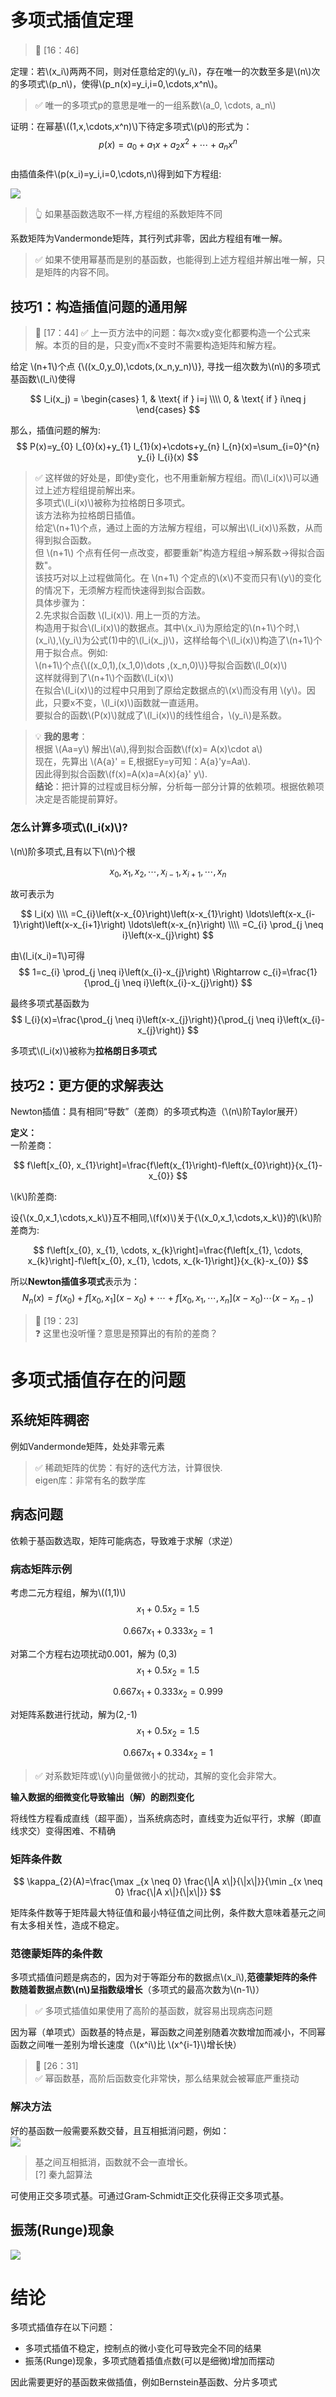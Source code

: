 # 多项式插值定理  

> &#x1F50E; [16：46]  

定理：若\\(x_i\\)两两不同，则对任意给定的\\(y_i\\)，存在唯一的次数至多是\\(n\\)次的多项式\\(p_n\\)，使得\\(p_n(x)=y_i,i=0,\cdots,x^n\\)。

> &#x2705; 唯一的多项式p的意思是唯一的一组系数\\(a_0, \cdots, a_n\\)

证明：在幂基\\((1,x,\cdots,x^n)\\)下待定多项式\\(p\\)的形式为：  
$$
p(x)=a_0+a_1x+a_2x^2+\cdots+a_nx^n
$$  
由插值条件\\(p(x_i)=y_i,i=0,\cdots,n\\)得到如下方程组:

![](../assets/10.PNG)

> &#x1F446; 如果基函数选取不一样,方程组的系数矩阵不同

系数矩阵为Vandermonde矩阵，其行列式非零，因此方程组有唯一解。  

> &#x2705; 如果不使用幂基而是别的基函数，也能得到上述方程组并解出唯一解，只是矩阵的内容不同。  

## 技巧1：构造插值问题的通用解  

> &#x1F50E; [17：44] 
> &#x2705; 上一页方法中的问题：每次x或y变化都要构造一个公式来解。本页的目的是，只变y而x不变时不需要构造矩阵和解方程。    

给定  \\(n+1\\)个点  {\\((x_0,y_0),\cdots,(x_n,y_n)\\)}, 寻找一组次数为\\(n\\)的多项式基函数\\(l_i\\)使得  

$$
l_i(x_j) = \begin{cases}
 1, & \text{ if } i=j \\\\
 0, & \text{ if } i\neq j
\end{cases}
$$

那么，插值问题的解为:   
$$
P(x)=y_{0} l_{0}(x)+y_{1} l_{1}(x)+\cdots+y_{n} l_{n}(x)=\sum_{i=0}^{n} y_{i} l_{i}(x)
$$

> &#x2705; 这样做的好处是，即使y变化，也不用重新解方程组。而\\(l_i(x)\\)可以通过上述方程组提前解出来。  
> 多项式\\(l_i(x)\\)被称为拉格朗日多项式。  
> 该方法称为拉格朗日插值。  
> 给定\\(n+1\\)个点，通过上面的方法解方程组，可以解出\\(l_i(x)\\)系数，从而得到拟合函数。   
但 \\(n+1\\) 个点有任何一点改变，都要重新"构造方程组→解系数→得拟合函数"。    
该技巧对以上过程做简化。在 \\(n+1\\) 个定点的\\(x\\)不变而只有\\(y\\)的变­化的情况下，无须解方程而快速得到拟合函数。    
具体步骤为：     
2.先求拟合函数 \\(l_i(x)\\). 用上一页的方法。    
构造用于拟合\\(l_i(x)\\)的数据点。其中\\(x_i\\)为原给定的\\(n+1\\)个时,\\(x_i\\),\\(y_i\\)为公式(1)中的\\(l_i(x_j)\\)，这样给每个\\(l_i(x)\\)构造了\\(n+1\\)个用于拟合点。例如:     
\\(n+1\\)个点{\\((x_0,1),(x_1,0)\dots ,(x_n,0)\\)}导拟合函数\\(l_0(x)\\)    
这样就得到了\\(n+1\\)个函数\\(l_i(x)\\)    
在拟合\\(l_i(x)\\)的过程中只用到了原给定数据点的\\(x\\)而没有用 \\(y\\)。因此，只要x不变，\\(l_i(x)\\)函数就一直适用。    
要拟合的函数\\(P(x)\\)就成了\\(l_i(x)\\)的线性组合，\\(y_i\\)是系数。

> &#x1F4A1; **我的思考**：   
根据 \\(Aa=y\\) 解出\\(a\\),得到拟合函数\\(f(x)= A(x)\cdot a\\)     
现在，先算出 \\(A{a}' = E,根据Ey=y可知：A{a}'y=Aa\\).     
因此得到拟合函数\\(f(x)=A(x)a=A(x){a}' y\\).      
**结论**：把计算的过程或目标分解，分析每一部分计算的依赖项。根据依赖项决定是否能提前算好。


### 怎么计算多项式\\(l_i(x)\\)?  

\\(n\\)阶多项式,且有以下\\(n\\)个根 

$$
x_0,x_1,x_2,\cdots,x_{i-1} ,x_{i+1} ,\cdots,x_n
$$

故可表示为    

$$
l_i(x) \\\\  
=C_{i}\left(x-x_{0}\right)\left(x-x_{1}\right) \ldots\left(x-x_{i-1}\right)\left(x-x_{i+1}\right) \ldots\left(x-x_{n}\right) \\\\
=C_{i} \prod_{j \neq i}\left(x-x_{j}\right) 
$$
 
由\\(l_i(x_i)=1\\)可得  
$$
 1=c_{i} \prod_{j \neq i}\left(x_{i}-x_{j}\right) \Rightarrow c_{i}=\frac{1}{\prod_{j \neq i}\left(x_{i}-x_{j}\right)} 
$$

最终多项式基函数为  
$$
l_{i}(x)=\frac{\prod_{j \neq i}\left(x-x_{j}\right)}{\prod_{j \neq i}\left(x_{i}-x_{j}\right)}
$$

多项式\\(l_i(x)\\)被称为**拉格朗日多项式**  

## 技巧2：更方便的求解表达

Newton插值：具有相同“导数”（差商）的多项式构造（\\(n\\)阶Taylor展开）  

**定义：**     
一阶差商：

$$
f\left[x_{0}, x_{1}\right]=\frac{f\left(x_{1}\right)-f\left(x_{0}\right)}{x_{1}-x_{0}}  
$$

\\(k\\)阶差商:  

设{\\(x_0,x_1,\cdots,x_k\\)}互不相同,\\(f(x)\\)关于{\\(x_0,x_1,\cdots,x_k\\)}的\\(k\\)阶差商为:  

$$
f\left[x_{0}, x_{1}, \cdots, x_{k}\right]=\frac{f\left[x_{1}, \cdots, x_{k}\right]-f\left[x_{0}, x_{1}, \cdots, x_{k-1}\right]}{x_{k}-x_{0}}  
$$

所以**Newton插值多项式**表示为： 
$$
N_{n}(x)=f\left(x_{0}\right)+f\left[x_{0}, x_{1}\right]\left(x-x_{0}\right)+\cdots+f\left[x_{0}, x_{1}, \cdots, x_{n}\right]\left(x-x_{0}\right) \cdots\left(x-x_{n-1}\right)
$$  

> &#x1F50E; [19：23]  
> &#x2753; 这里也没听懂？意思是预算出的有阶的差商？  

# 多项式插值存在的问题

## 系统矩阵稠密

例如Vandermonde矩阵，处处非零元素  
> &#x2705; 稀疏矩阵的优势：有好的迭代方法，计算很快.  
> eigen库：非常有名的数学库

## 病态问题

依赖于基函数选取，矩阵可能病态，导致难于求解（求逆）

### 病态矩阵示例

考虑二元方程组，解为\\((1,1)\\)   
$$  
 x_{1}+0.5 x_{2}=1.5 
$$

$$
  0.667 x_{1}+0.333 x_{2}=1 
$$

对第二个方程右边项扰动0.001，解为  (0,3) 
$$  
 x_{1}+0.5 x_{2}=1.5 
$$

$$
0.667 x_{1}+0.333 x_{2}=0.999
$$

对矩阵系数进行扰动，解为(2,-1)   
$$
x_{1}+0.5 x_{2}=1.5
$$

$$
0.667 x_{1}+0.334 x_{2}=1 
$$  


> &#x2705; 对系数矩阵或\\(y\\)向量做微小的扰动，其解的变化会非常大。

**输入数据的细微变化导致输出（解）的剧烈变化**       

将线性方程看成直线（超平面），当系统病态时，直线变为近似平行，求解（即直线求交）变得困难、不精确   


### 矩阵条件数

$$
\kappa_{2}(A)=\frac{\max _{x \neq 0} \frac{\|A x\|}{\|x\|}}{\min _{x \neq 0} \frac{\|A x\|}{\|x\|}}
$$

矩阵条件数等于矩阵最大特征值和最小特征值之间比例，条件数大意味着基元之间有太多相关性，造成不稳定。   

### 范德蒙矩阵的条件数

多项式插值问题是病态的，因为对于等距分布的数据点\\(x_i\\),**范德蒙矩阵的条件数随着数据点数\\(n\\)呈指数级增长**（多项式的最高次数为\\(n-1\\)）

> &#x2705; 多项式插值如果使用了高阶的基函数，就容易出现病态问题

因为幂（单项式）函数基的特点是，幂函数之间差别随着次数增加而减小，不同幂函数之间唯一差别为增长速度（\\(x^i\\)比 \\(x^{i-1}\\)增长快）   

> &#x1F50E; [26：31]  
> &#x2705; 幂函数基，高阶后函数变化非常快，那么结果就会被幂底严重挠动

### 解决方法

好的基函数一般需要系数交替，且互相抵消问题，例如：      
![](../assets/插值-4.png)  

> 基之间互相抵消，函数就不会一直增长。   
[?] 秦九韶算法  

可使用正交多项式基。可通过Gram‐Schmidt正交化获得正交多项式基。    

## 振荡(Runge)现象  

![](../assets/插值-5.png)

# 结论

多项式插值存在以下问题：  
* 多项式插值不稳定，控制点的微小变化可导致完全不同的结果  
* 振荡(Runge)现象，多项式随着插值点数(可以是细微)增加而摆动  

因此需要更好的基函数来做插值，例如Bernstein基函数、分片多项式  
